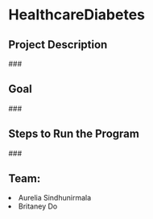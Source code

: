 # HealthcareDiabetes

<h2> Project Description </h2>
<p> ### </p>

<h2> Goal </h2>
<p> ### </p>

<h2> Steps to Run the Program </h2>
<p> ### </p>

<h2> Team: </h2>
<li> Aurelia Sindhunirmala </li>
<li> Britaney Do </li>

